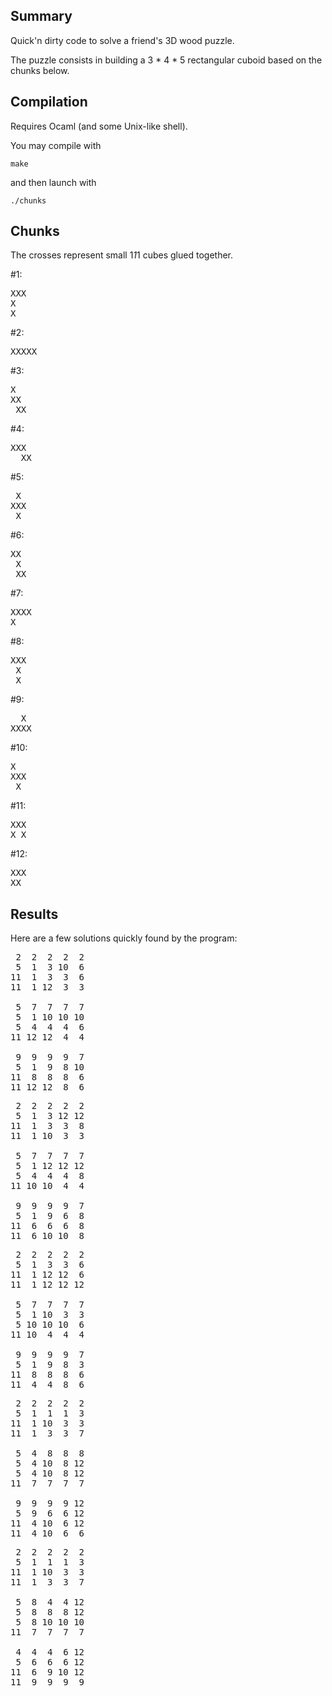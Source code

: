 Summary
-------

Quick'n dirty code to solve a friend's 3D wood puzzle.

The puzzle consists in building a 3 * 4 * 5 rectangular cuboid based on the chunks below.


Compilation
-----------

Requires Ocaml (and some Unix-like shell).

You may compile with

    make

and then launch with

    ./chunks


Chunks
------

The crosses represent small 1*1*1 cubes glued together.

#1:
<pre>
XXX
X  
X  
</pre>

#2:
<pre>
XXXXX
</pre>

#3:
<pre>
X  
XX 
 XX
</pre>

#4:
<pre>
XXX 
  XX
</pre>

#5:
<pre>
 X 
XXX
 X 
</pre>

#6:
<pre>
XX 
 X 
 XX
</pre>

#7:
<pre>
XXXX
X   
</pre>

#8:
<pre>
XXX
 X 
 X 
</pre>

#9:
<pre>
  X 
XXXX
</pre>

#10:
<pre>
X  
XXX
 X 
</pre>

#11:
<pre>
XXX
X X
</pre>

#12:
<pre>
XXX
XX 
</pre>



Results
-------

Here are a few solutions quickly found by the program:

<pre>
 2  2  2  2  2 
 5  1  3 10  6 
11  1  3  3  6 
11  1 12  3  3 

 5  7  7  7  7 
 5  1 10 10 10 
 5  4  4  4  6 
11 12 12  4  4 

 9  9  9  9  7 
 5  1  9  8 10 
11  8  8  8  6 
11 12 12  8  6 
</pre>

<pre>
 2  2  2  2  2 
 5  1  3 12 12 
11  1  3  3  8 
11  1 10  3  3 

 5  7  7  7  7 
 5  1 12 12 12 
 5  4  4  4  8 
11 10 10  4  4 

 9  9  9  9  7 
 5  1  9  6  8 
11  6  6  6  8 
11  6 10 10  8 
</pre>

<pre>
 2  2  2  2  2 
 5  1  3  3  6 
11  1 12 12  6 
11  1 12 12 12 

 5  7  7  7  7 
 5  1 10  3  3 
 5 10 10 10  6 
11 10  4  4  4 

 9  9  9  9  7 
 5  1  9  8  3 
11  8  8  8  6 
11  4  4  8  6 
</pre>

<pre>
 2  2  2  2  2 
 5  1  1  1  3 
11  1 10  3  3 
11  1  3  3  7 

 5  4  8  8  8 
 5  4 10  8 12 
 5  4 10  8 12 
11  7  7  7  7 

 9  9  9  9 12 
 5  9  6  6 12 
11  4 10  6 12 
11  4 10  6  6 
</pre>

<pre>
 2  2  2  2  2 
 5  1  1  1  3 
11  1 10  3  3 
11  1  3  3  7 

 5  8  4  4 12 
 5  8  8  8 12 
 5  8 10 10 10 
11  7  7  7  7 

 4  4  4  6 12 
 5  6  6  6 12 
11  6  9 10 12 
11  9  9  9  9
</pre>